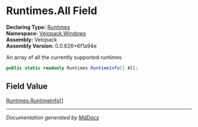 ﻿<!--  
  <auto-generated>   
    The contents of this file were generated by a tool.  
    Changes to this file may be list if the file is regenerated  
  </auto-generated>   
-->

# Runtimes.All Field

**Declaring Type:** [Runtimes](../index.md)  
**Namespace:** [Velopack.Windows](../../index.md)  
**Assembly:** Velopack  
**Assembly Version:** 0.0.626+6f1a94e

 An array of all the currently supported runtimes 

```csharp
public static readonly Runtimes.RuntimeInfo[] All;
```

## Field Value

[Runtimes.RuntimeInfo](../RuntimeInfo/index.md)\[\]

___

*Documentation generated by [MdDocs](https://github.com/ap0llo/mddocs)*
